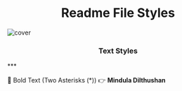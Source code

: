 <h1 align="center">Readme File Styles</h1>

![cover](https://github.com/Mindula-Dilthushan/Readme-File-Styles/blob/master/src/assets/images/Readme-Styles.png)

<h3 align="center">Text Styles</h3>
***

[//]: # (---------------------------------------------------------Style------------------------------------------------)

📌 Bold Text (Two Asterisks (*)) 👉 **Mindula Dilthushan**



